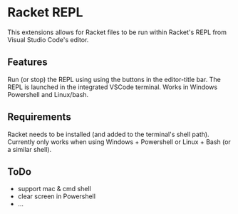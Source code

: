 # Racket REPL

This extensions allows for Racket files to be run within Racket's REPL from Visual Studio Code's editor.

## Features

Run (or stop) the REPL using using the buttons in the editor-title bar.
The REPL is launched in the integrated VSCode terminal.
Works in Windows Powershell and Linux/bash.

## Requirements

Racket needs to be installed (and added to the terminal's shell path).
Currently only works when using Windows + Powershell or Linux + Bash (or a similar shell).

## ToDo
- support mac & cmd shell
- clear screen in Powershell
- ...
